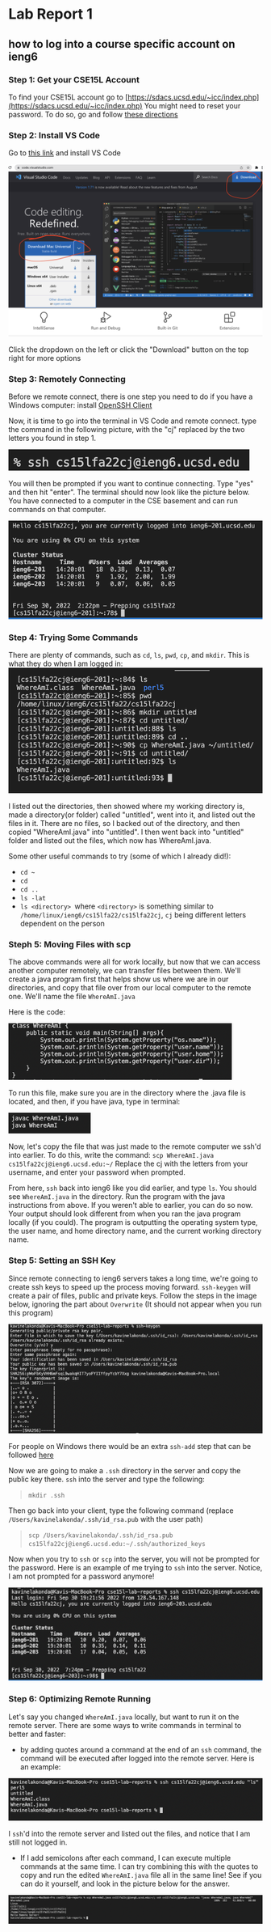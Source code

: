 # Lab Report 1
## how to log into a course specific account on ieng6
### Step 1: Get your CSE15L Account
To find your CSE15L account go to [https://sdacs.ucsd.edu/~icc/index.php](https://sdacs.ucsd.edu/~icc/index.php)
You might need to reset your password. To do so, go  and follow  [these directions](https://docs.google.com/document/d/1hs7CyQeh-MdUfM9uv99i8tqfneos6Y8bDU0uhn1wqho/edit) 

### Step 2: Install VS Code
Go to [this link](https://code.visualstudio.com/) and install VS Code

![Image](/Images/VSCodeDownload.png)

Click the dropdown on the left or click the "Download" button on the top right for more options

### Step 3: Remotely Connecting
Before we remote connect, there is one step you need to do if you have a Windows computer: install [OpenSSH Client](https://learn.microsoft.com/en-us/windows-server/administration/openssh/openssh_install_firstuse?tabs=gui)

Now, it is time to go into the terminal in VS Code and remote connect.
type the command in the following picture, with the "cj" replaced by the two letters you found in step 1.

![Image](/Images/RemoteConnect.png)

You will then be prompted if you want to continue connecting. Type "yes" and then hit "enter".
The terminal should now look like the picture below. You have connected to a computer in the CSE basement and can run commands on that computer.

![Image](/Images/ConnectedIn.png)

### Step 4: Trying Some Commands
There are plenty of commands, such as `cd`, `ls`, `pwd`, `cp`, and `mkdir`. 
This is what they do when I am logged in:
![Image](/Images/SomeCommands.png)

I listed out the directories, then showed where my working directory is, made a directory(or folder) called "untitled", went into it, and listed out the files in it. There are no files, so I backed out of the directory, and then copied "WhereAmI.java" into "untitled". I then went back into "untitled" folder and listed out the files, which now has WhereAmI.java.

Some other useful commands to try (some of which I already did!):
* `cd ~`
* `cd`
* `cd ..`
* `ls -lat`
* `ls <directory> `where `<directory>` is something similar to `/home/linux/ieng6/cs15lfa22/cs15lfa22cj`, `cj` being different letters dependent on the person


### Steph 5: Moving Files with scp

The above commands were all for work locally, but now that we can access another computer remotely, we can transfer files between them. We'll create a java program first that helps show us where we are in our directories, and copy that file over from our local computer to the remote one.
We'll name the file `WhereAmI.java`

Here is the code:

![Image](/Images/JavaCode.png)

To run this file, make sure you are in the directory where the .java file is located, and then, if you have java, type in terminal:

![Image](/Images/JavaCompile.png)

Now, let's copy the file that was just made to the remote computer we ssh'd into earlier. To do this, write the command:
`scp WhereAmI.java cs15lfa22cj@ieng6.ucsd.edu:~/`
Replace the cj with the letters from your username, and enter your password when prompted.

From here, `ssh` back into ieng6 like you did earlier, and type `ls`. You should see `WhereAmI.java` in the directory. Run the program with the java instructions from above. If you weren't able to earlier, you can do so now.
Your output should look different from when you ran the java program locally (if you could). The program is outputting the operating system type, the user name, and home directory name, and the current working directory name.

### Step 5: Setting an SSH Key

Since remote connecting to ieng6 servers takes a long time, we're going to create ssh keys to speed up the process moving forward. `ssh-keygen` will create a pair of files, public and private keys.
Follow the steps in the image below, ignoring the part about `Overwrite` (It should not appear when you run this program)

![Image](/Images/SSHKey.png)

For people on Windows there would be an extra `ssh-add` step that can be followed [here](https://docs.microsoft.com/en-us/windows-server/administration/openssh/openssh_keymanagement#user-key-generation)

Now we are going to make a `.ssh` directory in the server and copy the public key there. `ssh` into the server and type the following:
> `mkdir .ssh`

Then go back into your client, type the following command (replace `/Users/kavinelakonda/.ssh/id_rsa.pub` with the user path)
> `scp /Users/kavinelakonda/.ssh/id_rsa.pub cs15lfa22cj@ieng6.ucsd.edu:~/.ssh/authorized_keys`

Now when you try to `ssh` or `scp` into the server, you will not be prompted for the password. Here is an example of me trying to `ssh` into the server. Notice, I am not prompted for a password anymore!

![Image](/Images/NoPassword.png)


### Step 6: Optimizing Remote Running

Let's say you changed `WhereAmI.java` locally, but want to run it on the remote server. There are some ways to write commands in terminal to better and faster:
* by adding quotes around a command at the end of an `ssh` command, the command will be executed after logged into the remote server. Here is an example:

![Image](/Images/QuotesInCommands.png)

I `ssh`'d into the remote server and listed out the files, and notice that I am still not logged in.

* If I add semicolons after each command, I can execute multiple commands at the same time. I can try combining this with the quotes to copy and run the edited `WhereAmI.java` file all in the same line! See if you can do it yourself, and look in the picture below for the answer.


![Image](/Images/FinalAnswer.png)
